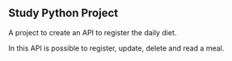 ## Study Python Project

A project to create an API to register the daily diet.

In this API is possible to register, update, delete and read a meal.

